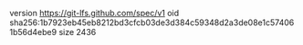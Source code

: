 version https://git-lfs.github.com/spec/v1
oid sha256:1b7923eb45eb8212bd3cfcb03de3d384c59348d2a3de08e1c574061b56d4ebe9
size 2436
